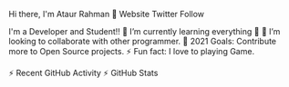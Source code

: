 Hi there, I'm Ataur Rahman 👋
Website Twitter Follow

I'm a Developer and Student!!
🌱 I’m currently learning everything 🤣
👯 I’m looking to collaborate with other programmer.
🥅 2021 Goals: Contribute more to Open Source projects.
⚡ Fun fact: I love to playing Game.

⚡ Recent GitHub Activity
⚡ GitHub Stats
